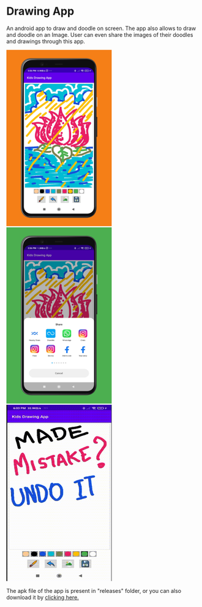 # Drawing App

An android app to draw and doodle on screen. The app also allows to draw and doodle on an Image. User can even share the images of their doodles and drawings through this app.

<img src="https://github.com/gtiwari912/Drawing-App/blob/master/screenshots/img_draw.png" width="275" height="460"> <img src="https://github.com/gtiwari912/Drawing-App/blob/master/screenshots/img_share.png" width="275" height="460">  <img src="https://github.com/gtiwari912/Drawing-App/blob/master/screenshots/img_undo.gif" width="275" height="460">


The apk file of the app is present in "releases" folder, or you can also download it by [clicking here.](https://github.com/gtiwari912/Drawing-App/blob/master/releases/Drawing%20App.apk)
